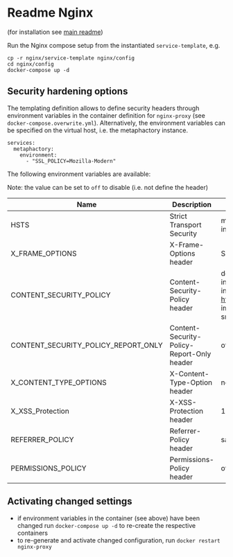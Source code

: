 # Readme Nginx

(for installation see [main readme](../README.md))

Run the Nginx compose setup from the instantiated `service-template`, e.g.

```
cp -r nginx/service-template nginx/config
cd nginx/config
docker-compose up -d
```


## Security hardening options

The templating definition allows to define security headers through environment variables in the container definition for `nginx-proxy` (see `docker-compose.overwrite.yml`). Alternatively, the environment variables can be specified on the virtual host, i.e. the metaphactory instance.

```
services:
  metaphactory:
    environment:
      - "SSL_POLICY=Mozilla-Modern"
```

The following environment variables are available:

Note: the value can be set to `off` to disable (i.e. not define the header)

Name | Description | Default
--- | --- | ---
HSTS | Strict Transport Security | max-age=31536000; includeSubDomains; preload
X_FRAME_OPTIONS | X-Frame-Options header | SAMEORIGIN
CONTENT_SECURITY_POLICY | Content-Security-Policy header | default-src 'self' 'unsafe-inline'; script-src 'self' 'unsafe-inline' 'unsafe-eval' https://connectors.tableau.com/; img-src 'self' https: data:; font-src 'self' data:;
CONTENT_SECURITY_POLICY_REPORT_ONLY | Content-Security-Policy-Report-Only header | off
X_CONTENT_TYPE_OPTIONS | X-Content-Type-Option header | nosniff
X_XSS_Protection | X-XSS-Protection header | 1; mode=block
REFERRER_POLICY  | Referrer-Policy header | same-origin
PERMISSIONS_POLICY  | Permissions-Policy header | off


## Activating changed settings

* if environment variables in the container (see above) have been changed run `docker-compose up -d` to re-create the respective containers
* to re-generate and activate changed configuration, run `docker restart nginx-proxy`